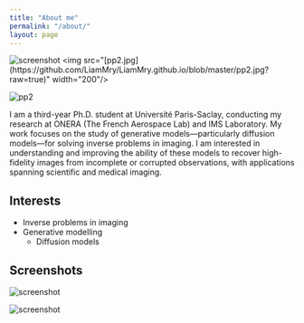 ```yaml
---
title: "About me"
permalink: "/about/"
layout: page
---
```


![screenshot]([https://github.com/LiamMry/LiamMry.github.io/blob/master/pp2.jpg](https://github.com/LiamMry/LiamMry.github.io/blob/master/pp2.jpg?raw=true))
<img src="[pp2.jpg](https://github.com/LiamMry/LiamMry.github.io/blob/master/pp2.jpg?raw=true)" width="200"/>

![pp2](https://github.com/user-attachments/assets/f0a93ae2-cc40-49f8-9451-7a047d0db3da)



I am a third-year Ph.D. student at Université Paris-Saclay, conducting my research at ONERA (The French Aerospace Lab) and IMS Laboratory. My work focuses on the study of generative models—particularly diffusion models—for solving inverse problems in imaging. I am interested in understanding and improving the ability of these models to recover high-fidelity images from incomplete or corrupted observations, with applications spanning scientific and medical imaging.

## Interests

- Inverse problems in imaging
- Generative modelling
    - Diffusion models

## Screenshots



![screenshot](https://user-images.githubusercontent.com/4943215/109431832-b6cac080-7a08-11eb-9c5e-a058680c23a1.png)

![screenshot](https://user-images.githubusercontent.com/4943215/73125194-5f0b8b80-3fa4-11ea-805c-8387187503ad.png)
